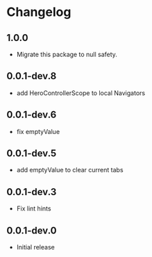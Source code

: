 # Changelog

## 1.0.0

* Migrate this package to null safety.

## 0.0.1-dev.8

* add HeroControllerScope to local Navigators

## 0.0.1-dev.6

* fix emptyValue

## 0.0.1-dev.5

* add emptyValue to clear current tabs

## 0.0.1-dev.3

* Fix lint hints

## 0.0.1-dev.0

* Initial release
